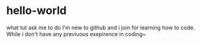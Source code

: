 # hello-world
what tut ask me to do
I'm new to github and i join for learning how to code. While i don't have any previuous exepirence in coding~
